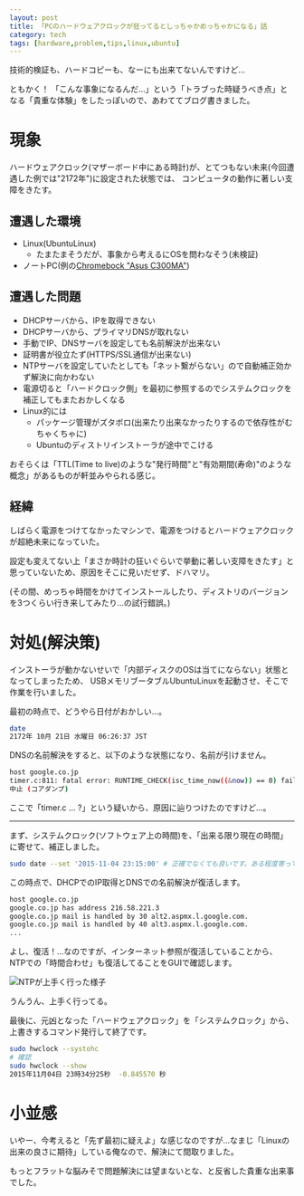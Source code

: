 ```yaml
---
layout: post
title: 「PCのハードウェアクロックが狂ってるとしっちゃかめっちゃかになる」話
category: tech
tags: [hardware,problem,tips,linux,ubuntu]
---
```


技術的検証も、ハードコピーも、なーにも出来てないんですけど…

ともかく！ 「こんな事象になるんだ…」という「トラブった時疑うべき点」となる「貴重な体験」をしたっぽいので、あわててブログ書きました。

# 現象

ハードウェアクロック(マザーボード中にある時計)が、とてつもない未来(今回遭遇した例では"2172年")に設定された状態では、
コンピュータの動作に著しい支障をきたす。

## 遭遇した環境

+ Linux(UbuntuLinux)
  + たまたまそうだが、事象から考えるにOSを問わなそう(未検証)
+ ノートPC(例の[Chromebock "Asus C300MA"](http://kazuhito-m.github.io/tech/2015/10/04/choromebook-c300ma-ubuntu-boot/))

## 遭遇した問題

+ DHCPサーバから、IPを取得できない
+ DHCPサーバから、プライマリDNSが取れない
+ 手動でIP、DNSサーバを設定しても名前解決が出来ない
+ 証明書が役立たず(HTTPS/SSL通信が出来ない)
+ NTPサーバを設定していたとしても「ネット繋がらない」ので自動補正効かず解決に向かわない
+ 電源切ると「ハードクロック側」を最初に参照するのでシステムクロックを補正してもまたおかしくなる
+ Linux的には
  + パッケージ管理がズタボロ(出来たり出来なかったりするので依存性がむちゃくちゃに)
  + Ubuntuのディストリインストーラが途中でこける

おそらくは「TTL(Time to live)のような"発行時間"と"有効期間(寿命)"のような概念」があるものが軒並みやられる感じ。

## 経緯

しばらく電源をつけてなかったマシンで、電源をつけるとハードウェアクロックが超絶未来になっていた。

設定も変えてない上「まさか時計の狂いぐらいで挙動に著しい支障をきたす」と思っていないため、原因をそこに見いだせず、ドハマリ。

(その間、めっちゃ時間をかけてインストールしたり、ディストリのバージョンを3つくらい行き来してみたり…の試行錯誤。)

# 対処(解決策)

インストーラが動かないせいで「内部ディスクのOSは当てにならない」状態となってしまったため、
USBメモリブータブルUbuntuLinuxを起動させ、そこで作業を行いました。

最初の時点で、どうやら日付がおかしい…。

```bash
date
2172年 10月 21日 水曜日 06:26:37 JST
```
DNSの名前解決をすると、以下のような状態になり、名前が引けません。

```bash
host google.co.jp
timer.c:811: fatal error: RUNTIME_CHECK(isc_time_now((&now)) == 0) failed
中止 (コアダンプ)
```

ここで「timer.c ... ?」という疑いから、原因に辿りつけたのですけど…。

---

まず、システムクロック(ソフトウェア上の時間)を、「出来る限り現在の時間」に寄せて、補正しました。

```bash
sudo date --set '2015-11-04 23:15:00' # 正確でなくても良いです。ある程度寄ってれば…
```

この時点で、DHCPでのIP取得とDNSでの名前解決が復活します。

```bash
host google.co.jp
google.co.jp has address 216.58.221.3
google.co.jp mail is handled by 30 alt2.aspmx.l.google.com.
google.co.jp mail is handled by 40 alt3.aspmx.l.google.com.
...
```
よし、復活！…なのですが、インターネット参照が復活していることから、
NTPでの「時間合わせ」も復活してることをGUIで確認します。

![NTPが上手く行った様子](/images/2015-11-05-timeset.png)

うんうん、上手く行ってる。

最後に、元凶となった「ハードウェアクロック」を「システムクロック」から、上書きするコマンド発行して終了です。

```bash
sudo hwclock --systohc
# 確認
sudo hwclock --show
2015年11月04日 23時34分25秒  -0.845570 秒
```

# 小並感

いやー、今考えると「先ず最初に疑えよ」な感じなのですが…なまじ「Linuxの出来の良さに期待」している俺なので、解決にて間取りました。

もっとフラットな脳みそで問題解決には望まないとな、と反省した貴重な出来事でした。


